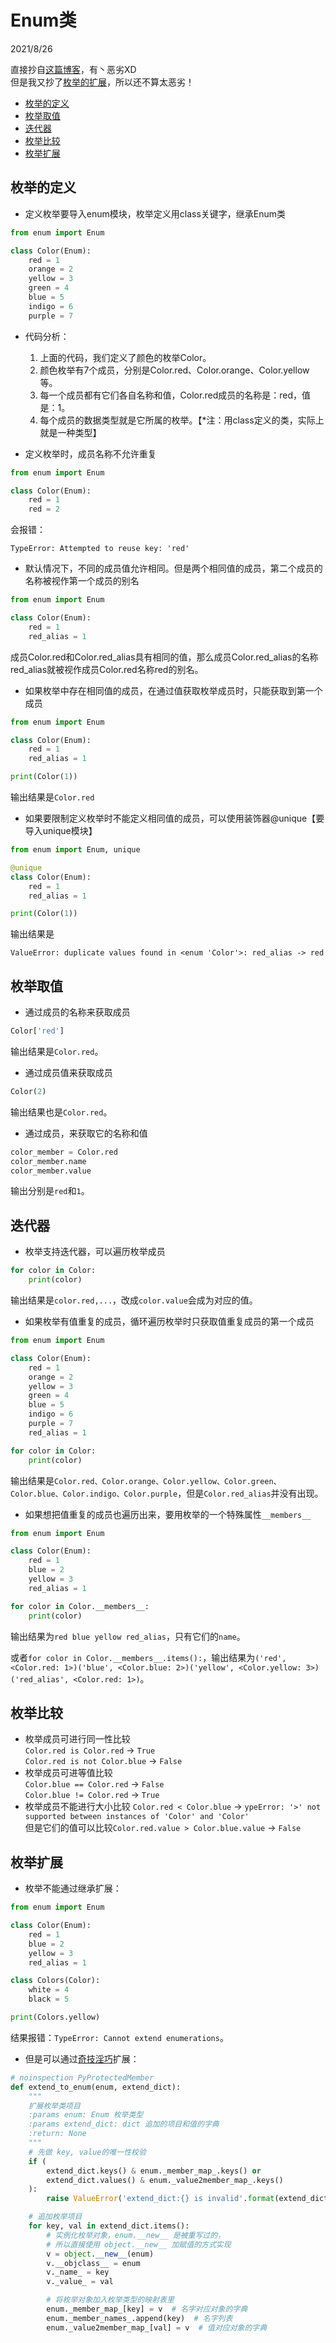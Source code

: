 # Enum类  

2021/8/26  

直接抄自[这篇博客](https://www.cnblogs.com/skaarl/p/10279428.html)，有丶恶劣XD  
但是我又抄了[枚举的扩展](https://www.jianshu.com/p/f40fb915c783?utm_campaign=maleskine&utm_content=note&utm_medium=seo_notes&utm_source=recommendation)，所以还不算太恶劣！  


- [枚举的定义](#枚举的定义)
- [枚举取值](#枚举取值)
- [迭代器](#迭代器)
- [枚举比较](#枚举比较)
- [枚举扩展](#枚举扩展)


## 枚举的定义  
* 定义枚举要导入enum模块，枚举定义用class关键字，继承Enum类  

```python  
from enum import Enum

class Color(Enum):
    red = 1
    orange = 2
    yellow = 3
    green = 4
    blue = 5
    indigo = 6
    purple = 7
```  

* 代码分析：
    1. 上面的代码，我们定义了颜色的枚举Color。  
    2. 颜色枚举有7个成员，分别是Color.red、Color.orange、Color.yellow等。  
    3. 每一个成员都有它们各自名称和值，Color.red成员的名称是：red，值是：1。  
    4. 每个成员的数据类型就是它所属的枚举。【*注：用class定义的类，实际上就是一种类型】  

* 定义枚举时，成员名称不允许重复  

```python  
from enum import Enum

class Color(Enum):
    red = 1
    red = 2
```  

会报错：  

```  
TypeError: Attempted to reuse key: 'red'
```  

* 默认情况下，不同的成员值允许相同。但是两个相同值的成员，第二个成员的名称被视作第一个成员的别名  

```python  
from enum import Enum

class Color(Enum):
    red = 1
    red_alias = 1
```  

成员Color.red和Color.red_alias具有相同的值，那么成员Color.red_alias的名称red_alias就被视作成员Color.red名称red的别名。  

* 如果枚举中存在相同值的成员，在通过值获取枚举成员时，只能获取到第一个成员  

```python  
from enum import Enum

class Color(Enum):
    red = 1
    red_alias = 1

print(Color(1))
```  

输出结果是`Color.red`  

* 如果要限制定义枚举时不能定义相同值的成员，可以使用装饰器@unique【要导入unique模块】

```python  
from enum import Enum, unique

@unique
class Color(Enum):
    red = 1
    red_alias = 1

print(Color(1))
```  

输出结果是  

```  
ValueError: duplicate values found in <enum 'Color'>: red_alias -> red
```  

## 枚举取值  
* 通过成员的名称来获取成员  

```python  
Color['red']
```  

输出结果是`Color.red`。  

* 通过成员值来获取成员  

```python  
Color(2)
```  

输出结果也是`Color.red`。  

* 通过成员，来获取它的名称和值  

```python  
color_member = Color.red
color_member.name
color_member.value
```  

输出分别是`red`和`1`。  

## 迭代器  
* 枚举支持迭代器，可以遍历枚举成员  

```python  
for color in Color:
    print(color)
```  

输出结果是`color.red,...`，改成`color.value`会成为对应的值。  

* 如果枚举有值重复的成员，循环遍历枚举时只获取值重复成员的第一个成员  

```python  
from enum import Enum

class Color(Enum):
    red = 1
    orange = 2
    yellow = 3
    green = 4
    blue = 5
    indigo = 6
    purple = 7
    red_alias = 1

for color in Color:
    print(color)
```  

输出结果是`Color.red、Color.orange、Color.yellow、Color.green、Color.blue、Color.indigo、Color.purple`，但是`Color.red_alias`并没有出现。  

* 如果想把值重复的成员也遍历出来，要用枚举的一个特殊属性`__members__`  

```python  
from enum import Enum

class Color(Enum):
    red = 1
    blue = 2
    yellow = 3
    red_alias = 1

for color in Color.__members__:
    print(color)
```  

输出结果为`red blue yellow red_alias`，只有它们的`name`。  

或者`for color in Color.__members__.items():`，输出结果为`('red', <Color.red: 1>)('blue', <Color.blue: 2>)('yellow', <Color.yellow: 3>)('red_alias', <Color.red: 1>)`。  

## 枚举比较  
* 枚举成员可进行同一性比较  
`Color.red is Color.red` -> `True`  
`Color.red is not Color.blue` -> `False`  
* 枚举成员可进等值比较  
`Color.blue == Color.red` -> `False`  
`Color.blue != Color.red` -> `True`  
* 枚举成员不能进行大小比较
`Color.red < Color.blue` -> `ypeError: '>' not supported between instances of 'Color' and 'Color'`  
但是它们的值可以比较`Color.red.value > Color.blue.value` -> `False`  

## 枚举扩展  
* 枚举不能通过继承扩展：  

```python  
from enum import Enum

class Color(Enum):
    red = 1
    blue = 2
    yellow = 3
    red_alias = 1

class Colors(Color):
    white = 4
    black = 5

print(Colors.yellow)
```  

结果报错：`TypeError: Cannot extend enumerations`。  

* 但是可以通过[奇技淫巧](https://www.jianshu.com/p/f40fb915c783?utm_campaign=maleskine&utm_content=note&utm_medium=seo_notes&utm_source=recommendation)扩展：  

```python  
# noinspection PyProtectedMember
def extend_to_enum(enum, extend_dict):
    """
    扩展枚举类项目
    :params enum: Enum 枚举类型
    :params extend_dict: dict 追加的项目和值的字典
    :return: None
    """
    # 先做 key, value的唯一性校验
    if (
        extend_dict.keys() & enum._member_map_.keys() or
        extend_dict.values() & enum._value2member_map_.keys()
    ):
        raise ValueError('extend_dict:{} is invalid'.format(extend_dict))

    # 追加枚举项目
    for key, val in extend_dict.items():
        # 实例化枚举对象，enum.__new__ 是被重写过的，
        # 所以直接使用 object.__new__ 加赋值的方式实现
        v = object.__new__(enum)
        v.__objclass__ = enum
        v._name_ = key
        v._value_ = val

        # 将枚举对象加入枚举类型的映射表里
        enum._member_map_[key] = v  # 名字对应对象的字典
        enum._member_names_.append(key)  # 名字列表
        enum._value2member_map_[val] = v  # 值对应对象的字典
```  



